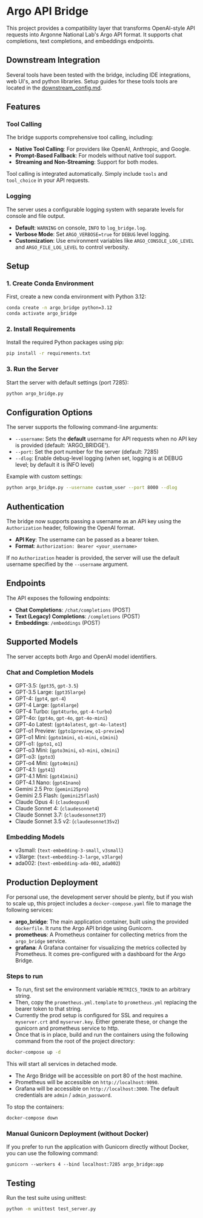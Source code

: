 # Argo API Bridge

This project provides a compatibility layer that transforms OpenAI-style API requests into Argonne National Lab's Argo API format. It supports chat completions, text completions, and embeddings endpoints.


## Downstream Integration

Several tools have been tested with the bridge, including IDE integrations, web UI's, and python libraries. Setup guides for these tools tools are located in the [downstream_config.md](downstream_config.md).

## Features

### Tool Calling

The bridge supports comprehensive tool calling, including:
- **Native Tool Calling**: For providers like OpenAI, Anthropic, and Google.
- **Prompt-Based Fallback**: For models without native tool support.
- **Streaming and Non-Streaming**: Support for both modes.

Tool calling is integrated automatically. Simply include `tools` and `tool_choice` in your API requests.

### Logging

The server uses a configurable logging system with separate levels for console and file output.
- **Default**: `WARNING` on console, `INFO` to `log_bridge.log`.
- **Verbose Mode**: Set `ARGO_VERBOSE=true` for `DEBUG` level logging.
- **Customization**: Use environment variables like `ARGO_CONSOLE_LOG_LEVEL` and `ARGO_FILE_LOG_LEVEL` to control verbosity.


## Setup

### 1. Create Conda Environment

First, create a new conda environment with Python 3.12:

```bash
conda create -n argo_bridge python=3.12
conda activate argo_bridge
```

### 2. Install Requirements

Install the required Python packages using pip:

```bash
pip install -r requirements.txt
```

### 3. Run the Server

Start the server with default settings (port 7285):

```bash
python argo_bridge.py
```

## Configuration Options

The server supports the following command-line arguments:

- `--username`: Sets the **default** username for API requests when no API key is provided (default: 'ARGO_BRIDGE').
- `--port`: Set the port number for the server (default: 7285)
- `--dlog`: Enable debug-level logging (when set, logging is at DEBUG level; by default it is INFO level)

Example with custom settings:

```bash
python argo_bridge.py --username custom_user --port 8000 --dlog
```

## Authentication

The bridge now supports passing a username as an API key using the `Authorization` header, following the OpenAI format.

- **API Key**: The username can be passed as a bearer token.
- **Format**: `Authorization: Bearer <your_username>`

If no `Authorization` header is provided, the server will use the default username specified by the `--username` argument.

## Endpoints

The API exposes the following endpoints:

- **Chat Completions**: `/chat/completions` (POST)
- **Text (Legacy) Completions**: `/completions` (POST)
- **Embeddings**: `/embeddings` (POST)

## Supported Models

The server accepts both Argo and OpenAI model identifiers.

### Chat and Completion Models

- GPT-3.5: (`gpt35`, `gpt-3.5`)
- GPT-3.5 Large: (`gpt35large`)
- GPT-4: (`gpt4`, `gpt-4`)
- GPT-4 Large: (`gpt4large`)
- GPT-4 Turbo: (`gpt4turbo`, `gpt-4-turbo`)
- GPT-4o: (`gpt4o`, `gpt-4o`, `gpt-4o-mini`)
- GPT-4o Latest: (`gpt4olatest`, `gpt-4o-latest`)
- GPT-o1 Preview: (`gpto1preview`, `o1-preview`)
- GPT-o1 Mini: (`gpto1mini`, `o1-mini`, `o1mini`)
- GPT-o1: (`gpto1`, `o1`)
- GPT-o3 Mini: (`gpto3mini`, `o3-mini`, `o3mini`)
- GPT-o3: (`gpto3`)
- GPT-o4 Mini: (`gpto4mini`)
- GPT-4.1: (`gpt41`)
- GPT-4.1 Mini: (`gpt41mini`)
- GPT-4.1 Nano: (`gpt41nano`)
- Gemini 2.5 Pro: (`gemini25pro`)
- Gemini 2.5 Flash: (`gemini25flash`)
- Claude Opus 4: (`claudeopus4`)
- Claude Sonnet 4: (`claudesonnet4`)
- Claude Sonnet 3.7: (`claudesonnet37`)
- Claude Sonnet 3.5 v2: (`claudesonnet35v2`)

### Embedding Models

- v3small: (`text-embedding-3-small`, `v3small`)
- v3large: (`text-embedding-3-large`, `v3large`)
- ada002: (`text-embedding-ada-002`, `ada002`)

## Production Deployment
For personal use, the development server should be plenty, but if you wish to scale up, this project includes a `docker-compose.yaml` file to manage the following services:

- **argo_bridge**: The main application container, built using the provided `dockerfile`. It runs the Argo API bridge using Gunicorn.
- **prometheus**: A Prometheus container for collecting metrics from the `argo_bridge` service.
- **grafana**: A Grafana container for visualizing the metrics collected by Prometheus. It comes pre-configured with a dashboard for the Argo Bridge.

### Steps to run

- To run, first set the environment variable `METRICS_TOKEN` to an arbitrary string. 
- Then, copy the `prometheus.yml.template` to `prometheus.yml` replacing the bearer token to that string. 
- Currently the prod setup is configured for SSL and requires a `myserver.crt` and `myserver.key`. Either generate these, or change the gunicorn and prometheus service to http.
- Once that is in place, build and run the containers using the following command from the root of the project directory:

```bash
docker-compose up -d
```

This will start all services in detached mode.

- The Argo Bridge will be accessible on port 80 of the host machine.
- Prometheus will be accessible on `http://localhost:9090`.
- Grafana will be accessible on `http://localhost:3000`. The default credentials are `admin` / `admin_password`.

To stop the containers:

```bash
docker-compose down
```

### Manual Gunicorn Deployment (without Docker)

If you prefer to run the application with Gunicorn directly without Docker, you can use the following command:

`gunicorn --workers 4 --bind localhost:7285 argo_bridge:app`

## Testing

Run the test suite using unittest:

```bash
python -m unittest test_server.py
```
